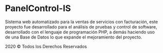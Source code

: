 # PanelControl-IS
Sistema web automatizado para la ventas de servicios con facturación, este proyecto fue desarrollado para el análisis de pruebas y control de software, desarrollado con el lenguaje de programación PHP, a demás haciendo uso de una Base de Datos lo que expande el mejoramiento del proyecto.

2020 © Todos los Derechos Reservados

